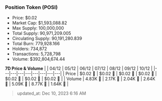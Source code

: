 
  ### Position Token (POSI)
  - Price: $0.02
  - Market Cap: $1,593,088.82
  - Max Supply: 100,000,000
  - Total Supply: 90,971,209.005
  - Circulating Supply: 90,191,280.839
  - Total Burn: 779,928.166
  - Holders: 734,872
  - Transactions: 5,728,798
  - Volume: $392,804,674.44

  **7D Price & Volume**
  | | 04&#x2F;12 | 05&#x2F;12 | 06&#x2F;12 | 07&#x2F;12 | 08&#x2F;12 | 09&#x2F;12 | 10&#x2F;12 |
  |---|---|---|---|---|---|---|---|
  | Price | $0.02 🔻 | $0.02 🔻 | $0.02 🔻 | $0.02 🔻 | $0.02 🔻 | $0.02 🚀 | $0.02 🚀 |
  | Volume | 4.83K 🚀 | 2.17K 🔻 | 2.04K 🔻 | 2.64K 🚀 | 5.09K 🚀 | 8.77K 🚀 | 1.64K 🔻 |

  > updated_at: Dec 10, 2023 6:16 AM
